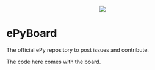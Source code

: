 <p align="center">
  <img src="https://user-images.githubusercontent.com/38610107/70973666-07dee500-20e1-11ea-999b-1516c946370b.png"/>
</p>

# ePyBoard
The official ePy repository to post issues and contribute.

The code here comes with the board.
